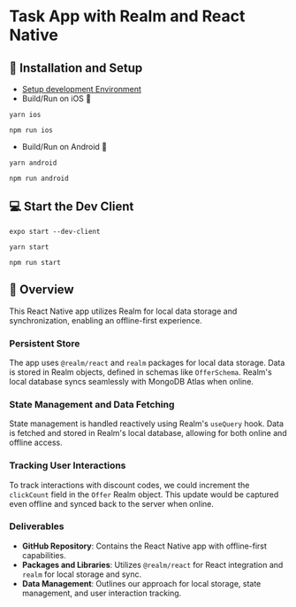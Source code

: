 # Task App with Realm and React Native

## 🚀 Installation and Setup

- [Setup development Environment](https://reactnative.dev/docs/environment-setup)
- Build/Run on iOS 🍎
```
yarn ios
```
```
npm run ios
```
- Build/Run on Android 🤖
```
yarn android
```
```
npm run android
```
## 💻 Start the Dev Client

```
expo start --dev-client
```
```
yarn start
```
```
npm run start
```


## 📖 Overview

This React Native app utilizes Realm for local data storage and synchronization, enabling an offline-first experience.

### Persistent Store
The app uses `@realm/react` and `realm` packages for local data storage. Data is stored in Realm objects, defined in schemas like `OfferSchema`. Realm's local database syncs seamlessly with MongoDB Atlas when online.

### State Management and Data Fetching
State management is handled reactively using Realm's `useQuery` hook. Data is fetched and stored in Realm's local database, allowing for both online and offline access.

### Tracking User Interactions
To track interactions with discount codes, we could increment the `clickCount` field in the `Offer` Realm object.
 This update would be captured even offline and synced back to the server when online.

### Deliverables
- **GitHub Repository**: Contains the React Native app with offline-first capabilities.
- **Packages and Libraries**: Utilizes `@realm/react` for React integration and `realm` for local storage and sync.
- **Data Management**: Outlines our approach for local storage, state management, and user interaction tracking.
